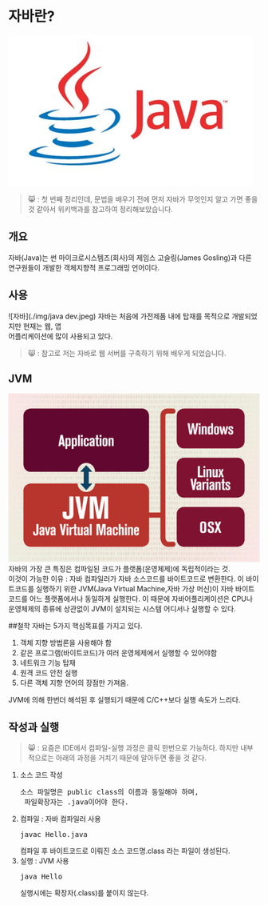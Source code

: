 자바란?
======
![자바](./img/java.jpg)
> 😸 : 첫 번째 정리인데, 문법을 배우기 전에 먼저 자바가 무엇인지 알고 가면 
좋을 것 같아서 위키백과를 참고하여 정리해보았습니다.

## 개요
자바(Java)는 썬 마이크로시스템즈(회사)의 제임스 고슬링(James Gosling)과
다른 연구원들이 개발한 객체지향적 프로그래밍 언어이다.  

## 사용
![자바](./img/java dev.jpeg)
자바는 처음에 가전제품 내에 탑재를 목적으로 개발되었지만 현재는 웹, 앱  
어플리케이션에 많이 사용되고 있다.  
> 😸 : 참고로 저는 자바로 웹 서버를 구축하기 위해 배우게 되었습니다.

## JVM
![자바](./img/jvm.jpg)
자바의 가장 큰 특징은 컴파일된 코드가 플랫폼(운영체제)에 독립적이라는 것.  
이것이 가능한 이유 : 자바 컴파일러가 자바 소스코드를 바이트코드로 변환한다.
이 바이트코드를 실행하기 위한 JVM(Java Virtual Machine,자바 가상 머신)이 
자바 바이트코드를 어느 플랫폼에서나 동일하게 실행한다. 이 때문에 자바어플리케이션은
CPU나 운영체제의 종류에 상관없이 JVM이 설치되는 시스템 어디서나 실행할 수 있다.

##철학
자바는 5가지 핵심목표를 가지고 있다.  
1. 객체 지향 방법론을 사용해야 함  
2. 같은 프로그램(바이트코드)가 여러 운영체제에서 실행할 수 있어야함  
3. 네트워크 기능 탑재  
4. 원격 코드 안전 실행  
5. 다른 객체 지향 언어의 장점만 가져옴.  

JVM에 의해 한번더 해석된 후 실행되기 때문에 C/C++보다 실행 속도가 느리다.  

## 작성과 실행
> 😸 : 요즘은 IDE에서 컴파일-실행 과정은 클릭 한번으로 가능하다. 하지만 
내부적으로는 아래의 과정을 거치기 때문에 알아두면 좋을 것 같다.
1. 소스 코드 작성
    <pre>소스 파일명은 public class의 이름과 동일해야 하며, 
    파일확장자는 .java이어야 한다.</pre>
2. 컴파일 : 자바 컴파일러 사용
    <pre>javac Hello.java</pre>
    컴파일 후 바이트코드로 이뤄진 소스 코드명.class 라는 파일이 생성된다.
3. 실행 : JVM 사용
    <pre>java Hello</pre>
    실행시에는 확장자(.class)를 붙이지 않는다.